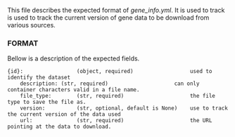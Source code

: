 This file describes the expected format of *gene_info.yml*. It is used to track is used to track the current version of 
gene data to be download from various sources.

### FORMAT
Bellow is a description of the expected fields.

```
{id}:                 (object, required)                  used to identify the dataset
    description: (str, required)                     can only container characters valid in a file name.
    file_type:        (str, required)                     the file type to save the file as.
    version:          (str, optional, default is None)    use to track the current version of the data used
    url:              (str, required)                     the URL pointing at the data to download.
```
